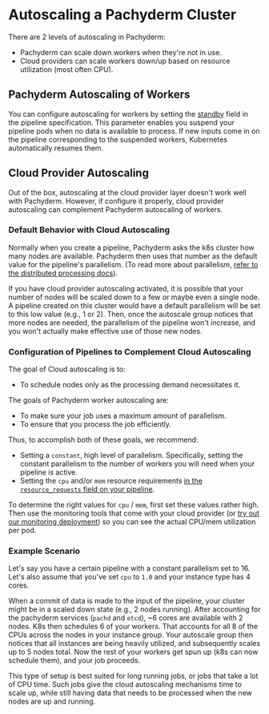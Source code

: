 # Autoscaling a Pachyderm Cluster

There are 2 levels of autoscaling in Pachyderm:

- Pachyderm can scale down workers when they're not in use.
- Cloud providers can scale workers down/up based on resource utilization (most often CPU).

## Pachyderm Autoscaling of Workers

You can configure autoscaling for workers by setting the [standby](../../../reference/pipeline_spec#standby-optional) field in the pipeline specification. This parameter enables you suspend your pipeline pods when no data is available to process. If new inputs come in on the pipeline corresponding to the suspended workers, Kubernetes automatically resumes them.

## Cloud Provider Autoscaling

Out of the box, autoscaling at the cloud provider layer doesn't work well with Pachyderm. However, if configure it properly, cloud provider autoscaling can complement Pachyderm autoscaling of workers.

### Default Behavior with Cloud Autoscaling

Normally when you create a pipeline, Pachyderm asks the k8s cluster how many nodes are available. Pachyderm then uses that number as the default value for the pipeline's parallelism. (To read more about parallelism, [refer to the distributed processing docs](../../how-tos/distributed_computing.md)).

If you have cloud provider autoscaling activated, it is possible that your number of nodes will be scaled down to a few or maybe even a single node.  A pipeline created on this cluster would have a default parallelism will be set to this low value (e.g., 1 or 2). Then, once the autoscale group notices that more nodes are needed, the parallelism of the pipeline won't increase, and you won't actually make effective use of those new nodes.

### Configuration of Pipelines to Complement Cloud Autoscaling

The goal of Cloud autoscaling is to:

- To schedule nodes only as the processing demand necessitates it.

The goals of Pachyderm worker autoscaling are:

- To make sure your job uses a maximum amount of parallelism.
- To ensure that you process the job efficiently.

Thus, to accomplish both of these goals, we recommend:

- Setting a `constant`, high level of parallelism.  Specifically, setting the constant parallelism to the number of workers you will need when your pipeline is active.
- Setting the `cpu` and/or `mem` resource requirements [in the `resource_requests` field on your pipeline](../../../reference/pipeline_spec#resource-requests-optional).

To determine the right values for `cpu` / `mem`, first set these values rather high.  Then use the monitoring tools that come with your cloud provider (or [try out our monitoring deployment](https://github.com/pachyderm/pachyderm/blob/master/Makefile#L330)) so you can see the actual CPU/mem utilization per pod.

### Example Scenario

Let's say you have a certain pipeline with a constant parallelism set to 16.  Let's also assume that you've set `cpu` to `1.0` and your instance type has 4 cores.

When a commit of data is made to the input of the pipeline, your cluster might be in a scaled down state (e.g., 2 nodes running). After accounting for the pachyderm services (`pachd` and `etcd`), ~6 cores are available with 2 nodes. K8s then schedules 6 of your workers. That accounts for all 8 of the CPUs across the nodes in your instance group. Your autoscale group then notices that all instances are being heavily utilized, and subsequently scales up to 5 nodes total. Now the rest of your workers get spun up (k8s can now schedule them), and your job proceeds.

This type of setup is best suited for long running jobs, or jobs that take a lot of CPU time. Such jobs give the cloud autoscaling mechanisms time to scale up, while still having data that needs to be processed when the new nodes are up and running.
